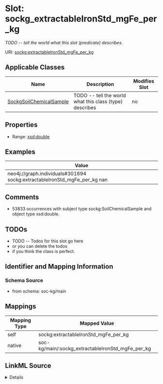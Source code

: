 

# Slot: sockg_extractableIronStd_mgFe_per_kg


_TODO -- tell the world what this slot (predicate) describes._





URI: [sockg:extractableIronStd_mgFe_per_kg](http://www.semanticweb.org/sockg/ontologies/2024/0/soil-carbon-ontology/extractableIronStd_mgFe_per_kg)



<!-- no inheritance hierarchy -->





## Applicable Classes

| Name | Description | Modifies Slot |
| --- | --- | --- |
| [SockgSoilChemicalSample](../classes/SockgSoilChemicalSample.md) | TODO -- tell the world what this class (type) describes |  no  |







## Properties

* Range: [xsd:double](http://www.w3.org/2001/XMLSchema#double)






## Examples

| Value |
| --- |
| neo4j://graph.individuals#301694 sockg:extractableIronStd_mgFe_per_kg nan |

## Comments

* 53833 occurrences with subject type sockg:SoilChemicalSample and object type xsd:double.

## TODOs

* TODO -- Todos for this slot go here
* or you can delete the todos
* if you think the class is perfect.

## Identifier and Mapping Information







### Schema Source


* from schema: soc-kg/main




## Mappings

| Mapping Type | Mapped Value |
| ---  | ---  |
| self | sockg:extractableIronStd_mgFe_per_kg |
| native | soc-kg/main/:sockg_extractableIronStd_mgFe_per_kg |




## LinkML Source

<details>
```yaml
name: sockg_extractableIronStd_mgFe_per_kg
description: TODO -- tell the world what this slot (predicate) describes.
todos:
- TODO -- Todos for this slot go here
- or you can delete the todos
- if you think the class is perfect.
comments:
- 53833 occurrences with subject type sockg:SoilChemicalSample and object type xsd:double.
examples:
- value: neo4j://graph.individuals#301694 sockg:extractableIronStd_mgFe_per_kg nan
from_schema: soc-kg/main
rank: 1000
slot_uri: sockg:extractableIronStd_mgFe_per_kg
alias: sockg_extractableIronStd_mgFe_per_kg
domain_of:
- sockg_SoilChemicalSample
range: double

```
</details>